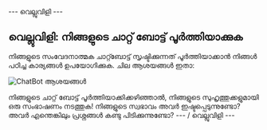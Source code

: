 \--- വെല്ലുവിളി \---

## വെല്ലുവിളി: നിങ്ങളുടെ ചാറ്റ് ബോട്ട് പൂർത്തിയാക്കുക

നിങ്ങളുടെ സംവേദനാത്മക ചാറ്റ്ബോട്ട് സൃഷ്ടിക്കുന്നത് പൂർത്തിയാക്കാൻ നിങ്ങൾ പഠിച്ച കാര്യങ്ങൾ ഉപയോഗിക്കുക. ചില ആശയങ്ങൾ ഇതാ:

![ChatBot ആശയങ്ങൾ](images/chatbot-ideas.png)

നിങ്ങളുടെ ചാറ്റ് ബോട്ട് പൂർത്തിയാക്കിക്കഴിഞ്ഞാൽ, നിങ്ങളുടെ സുഹൃത്തുക്കളുമായി ഒരു സംഭാഷണം നടത്തുക! നിങ്ങളുടെ സ്വഭാവം അവർ ഇഷ്ടപ്പെടുന്നുണ്ടോ? അവർ എന്തെങ്കിലും പ്രശ്നങ്ങൾ കണ്ടു പിടിക്കുന്നുണ്ടോ? \--- / വെല്ലുവിളി \---